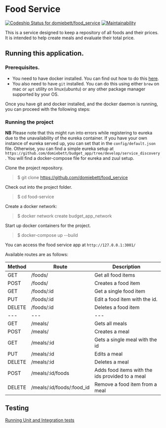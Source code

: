 # Food Service

[![Codeship Status for domiebett/food_service](https://app.codeship.com/projects/78afb390-a73c-0137-2f32-5ae24cfcc022/status?branch=develop)](https://app.codeship.com/projects/361206)
[![Maintainability](https://api.codeclimate.com/v1/badges/d28bc8f619894f8fe92d/maintainability)](https://codeclimate.com/github/domiebett/food_service/maintainability)

This is a service designed to keep a repository of all foods and their prices. It is intended to help create meals and evaluate their total price.

## Running this application.

### Prerequisites.
* You need to have docker installed. You can find out how to do this [here](https://docs.docker.com/get-started/).
* You also need to have `git` installed. You can do this using either `brew` on mac or `apt` utility on linux(ubuntu) or any other package manager supported by your OS.

Once you have git and docker installed, and the docker daemon is running, you can proceed with the following steps:

### Running the project
**NB** Please note that this might run into errors while registering to eureka due to the unavailability of the eureka container. If you have your own instance of eureka served up, you can set that in the `config/default.json` file. Otherwise, you can find a simple eureka setup at `https://github.com/domiebett/budget_app/tree/develop/service_discovery`. You will find a docker-compose file for eureka and zuul setup.

Clone the project repository.
> $ git clone https://github.com/domiebett/food_service

Check out into the project folder.
> $ cd food-service

Create a docker network:
> $ docker network create budget_app_network

Start up docker containers for the project.
> $ docker-compose up --build

You can access the food service app at `http://127.0.0.1:3001/`

Available routes are as follows:

**Method** | **Route** | **Description**
--- | --- | ---
GET | /foods/ | Get all food items
POST | /foods/ | Creates a food item
GET | /foods/:id | Get a single food item
PUT | /foods/:id | Edit a food item with the id.
DELETE | /foods/:id | Deletes a food item
--- | --- | ---
GET | /meals/ | Gets all meals
POST | /meals/ | Creates a meal
GET | /meals/:id | Gets a single meal with the id
PUT | /meals/:id | Edits a meal
DELETE | /meals/:id | Deletes a meal
POST | /meals/:id/foods | Adds food items with the ids provided to a meal
DELETE | /meals/:id/foods/:food_id | Remove a food item from a meal

## Testing

[Running Unit and Integration tests](tests/README.md)

